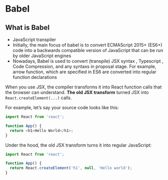 # Babel

## What is Babel <a id="446f"></a>

* JavaScript transpiler
* Initially, the main focus of babel is to convert ECMAScript 2015+ \(ES6+\) code into a backwards compatible version of JavaScript that can be run by older JavaScript engines
* Nowadays, Babel is used to convert \(transpile\) JSX syntax , Typescript , Code Compression, and any syntaxs in proposal stage. For example, arrow function, which are specified in ES6 are converted into regular function declarations



When you use JSX, the compiler transforms it into React function calls that the browser can understand. **The old JSX transform** turned JSX into `React.createElement(...)` calls.

For example, let’s say your source code looks like this:

```javascript
import React from 'react';

function App() {
  return <h1>Hello World</h1>;
}
```

Under the hood, the old JSX transform turns it into regular JavaScript:

```javascript
import React from 'react';

function App() {
  return React.createElement('h1', null, 'Hello world');
}
```

